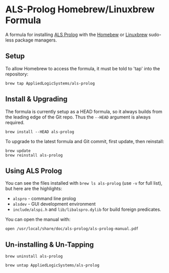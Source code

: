 # ALS-Prolog Homebrew/Linuxbrew Formula

A formula for installing [ALS Prolog](http://alsprolog.com) with the [Homebew](http://brew.sh) or [Linuxbrew](https://github.com/Linuxbrew/linuxbrew) sudo-less package managers.

## Setup

To allow Homebrew to access the formula, it must be told to 'tap' into the repository:

`brew tap AppliedLogicSystems/als-prolog`

## Install & Upgrading

The formula is currently setup as a HEAD formula, so it always builds from the leading edge of the Git repo.
Thus the `--HEAD` argument is always required.

`brew install --HEAD als-prolog`

To upgrade to the latest formula and Git commit, first update, then reinstall:

```
brew update
brew reinstall als-prolog
```

## Using ALS Prolog

You can see the files installed with `brew ls als-prolog` (use `-v` for full list), but here are the highlights:

- `alspro` - command line prolog
- `alsdev` - GUI development environment
- `include/alspi.h` and `lib/libalspro.dylib` for build foreign predicates.

You can open the manual with:

`open /usr/local/share/doc/als-prolog/als-prolog-manual.pdf`

## Un-installing & Un-Tapping

`brew uninstall als-prolog`

`brew untap AppliedLogicSystems/als-prolog`
